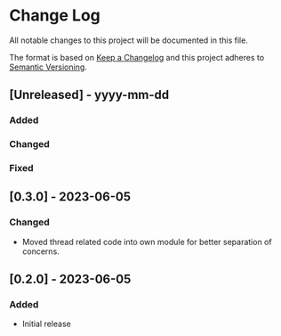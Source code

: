 # Change Log

All notable changes to this project will be documented in this file.

The format is based on [Keep a Changelog](http://keepachangelog.com/)
and this project adheres to [Semantic Versioning](http://semver.org/).

## [Unreleased] - yyyy-mm-dd

### Added

### Changed

### Fixed

## [0.3.0] - 2023-06-05

### Changed

- Moved thread related code into own module for better separation of concerns.

## [0.2.0] - 2023-06-05

### Added

- Initial release
